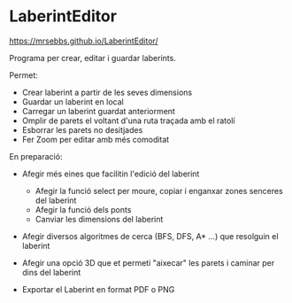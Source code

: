 # LaberintEditor
https://mrsebbs.github.io/LaberintEditor/

Programa per crear, editar i guardar laberints.

Permet:
- Crear laberint a partir de les seves dimensions
- Guardar un laberint en local
- Carregar un laberint guardat anteriorment
- Omplir de parets el voltant d'una ruta traçada amb el ratolí
- Esborrar les parets no desitjades
- Fer Zoom per editar amb més comoditat

En preparació:
- Afegir més eines que facilitin l'edició del laberint
	- Afegir la funció select per moure, copiar i enganxar zones senceres del laberint
	- Afegir la funció dels ponts
	- Canviar les dimensions del laberint

- Afegir diversos algoritmes de cerca (BFS, DFS, A* ...) que resolguin el laberint

- Afegir una opció 3D que et permeti "aixecar" les parets i caminar per dins del laberint

- Exportar el Laberint en format PDF o PNG
